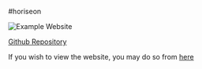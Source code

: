 #horiseon

![Example Website](assets/final.jpg)

[Github Repository](https://github.com/Tzuzu/horiseon)

If you wish to view the website, you may do so from [here](https://tzuzu.github.io/horiseon/)

